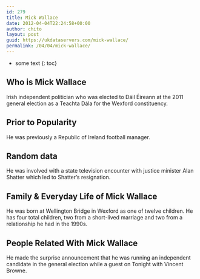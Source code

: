 ```yaml
---
id: 279
title: Mick Wallace
date: 2012-04-04T22:24:58+00:00
author: chito
layout: post
guid: https://ukdataservers.com/mick-wallace/
permalink: /04/04/mick-wallace/
---
```


* some text
{: toc}


## Who is  Mick Wallace
                  
                  
                  
Irish independent politician who was elected to Dáil Éireann at the 2011 general election as a Teachta Dála for the Wexford constituency.
                  
                
                
                
## Prior to Popularity 
                  
                  
                  
He was previously a Republic of Ireland football manager.
                  
                
                
                
## Random data 
                  
                  
                  
He was involved with a state television encounter with justice minister Alan Shatter which led to Shatter&#8217;s resignation.
                  
                
                
                
## Family & Everyday Life of Mick Wallace
                  
                  
                  
He was born at Wellington Bridge in Wexford as one of twelve children. He has four total children, two from a short-lived marriage and two from a relationship he had in the 1990s.
                  
                
                
                
## People Related With  Mick Wallace
                  
                  
                  
He made the surprise announcement that he was running an independent candidate in the general election while a guest on Tonight with Vincent Browne.
                  
                
              
            
          
          
          
    
    
  

